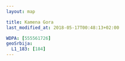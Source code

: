 ```yaml
---
layout: map

title: Kamena Gora
last_modified_at: 2018-05-17T00:48:13+02:00

WDPA: [555561726]
geoSrbija:
  L1_183: [184]
---
```


